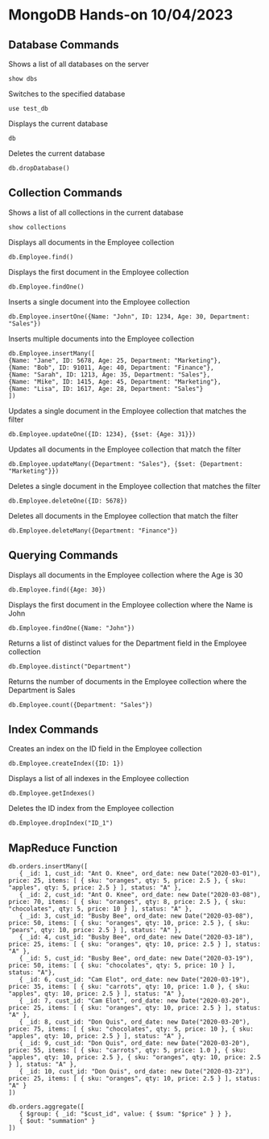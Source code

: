 # MongoDB Hands-on 10/04/2023
## Database Commands
Shows a list of all databases on the server
```
show dbs
```

Switches to the specified database
```
use test_db
```

Displays the current database
```
db
```

Deletes the current database
```
db.dropDatabase()
```
  
## Collection Commands

Shows a list of all collections in the current database
```
show collections
```

Displays all documents in the Employee collection
```
db.Employee.find()
```

Displays the first document in the Employee collection
```
db.Employee.findOne()
```

Inserts a single document into the Employee collection
```
db.Employee.insertOne({Name: "John", ID: 1234, Age: 30, Department: "Sales"})
```

Inserts multiple documents into the Employee collection
```
db.Employee.insertMany([
{Name: "Jane", ID: 5678, Age: 25, Department: "Marketing"},
{Name: "Bob", ID: 91011, Age: 40, Department: "Finance"},
{Name: "Sarah", ID: 1213, Age: 35, Department: "Sales"},
{Name: "Mike", ID: 1415, Age: 45, Department: "Marketing"},
{Name: "Lisa", ID: 1617, Age: 28, Department: "Sales"}
])
```

Updates a single document in the Employee collection that matches the filter
```
db.Employee.updateOne({ID: 1234}, {$set: {Age: 31}})
```

Updates all documents in the Employee collection that match the filter
```
db.Employee.updateMany({Department: "Sales"}, {$set: {Department: "Marketing"}})
```

Deletes a single document in the Employee collection that matches the filter
```
db.Employee.deleteOne({ID: 5678})
```

Deletes all documents in the Employee collection that match the filter
```
db.Employee.deleteMany({Department: "Finance"})
```

## Querying Commands

Displays all documents in the Employee collection where the Age is 30
```
db.Employee.find({Age: 30})
```

Displays the first document in the Employee collection where the Name is John
```
db.Employee.findOne({Name: "John"})
```

Returns a list of distinct values for the Department field in the Employee collection
```
db.Employee.distinct("Department")
```

Returns the number of documents in the Employee collection where the Department is Sales
```
db.Employee.count({Department: "Sales"})
```

## Index Commands

Creates an index on the ID field in the Employee collection
```
db.Employee.createIndex({ID: 1})
```

Displays a list of all indexes in the Employee collection
```
db.Employee.getIndexes()
```

Deletes the ID index from the Employee collection
```
db.Employee.dropIndex("ID_1")
```

## MapReduce Function
```
db.orders.insertMany([
   { _id: 1, cust_id: "Ant O. Knee", ord_date: new Date("2020-03-01"), price: 25, items: [ { sku: "oranges", qty: 5, price: 2.5 }, { sku: "apples", qty: 5, price: 2.5 } ], status: "A" },
   { _id: 2, cust_id: "Ant O. Knee", ord_date: new Date("2020-03-08"), price: 70, items: [ { sku: "oranges", qty: 8, price: 2.5 }, { sku: "chocolates", qty: 5, price: 10 } ], status: "A" },
   { _id: 3, cust_id: "Busby Bee", ord_date: new Date("2020-03-08"), price: 50, items: [ { sku: "oranges", qty: 10, price: 2.5 }, { sku: "pears", qty: 10, price: 2.5 } ], status: "A" },
   { _id: 4, cust_id: "Busby Bee", ord_date: new Date("2020-03-18"), price: 25, items: [ { sku: "oranges", qty: 10, price: 2.5 } ], status: "A" },
   { _id: 5, cust_id: "Busby Bee", ord_date: new Date("2020-03-19"), price: 50, items: [ { sku: "chocolates", qty: 5, price: 10 } ], status: "A"},
   { _id: 6, cust_id: "Cam Elot", ord_date: new Date("2020-03-19"), price: 35, items: [ { sku: "carrots", qty: 10, price: 1.0 }, { sku: "apples", qty: 10, price: 2.5 } ], status: "A" },
   { _id: 7, cust_id: "Cam Elot", ord_date: new Date("2020-03-20"), price: 25, items: [ { sku: "oranges", qty: 10, price: 2.5 } ], status: "A" },
   { _id: 8, cust_id: "Don Quis", ord_date: new Date("2020-03-20"), price: 75, items: [ { sku: "chocolates", qty: 5, price: 10 }, { sku: "apples", qty: 10, price: 2.5 } ], status: "A" },
   { _id: 9, cust_id: "Don Quis", ord_date: new Date("2020-03-20"), price: 55, items: [ { sku: "carrots", qty: 5, price: 1.0 }, { sku: "apples", qty: 10, price: 2.5 }, { sku: "oranges", qty: 10, price: 2.5 } ], status: "A" },
   { _id: 10, cust_id: "Don Quis", ord_date: new Date("2020-03-23"), price: 25, items: [ { sku: "oranges", qty: 10, price: 2.5 } ], status: "A" }
])
```
```
db.orders.aggregate([
   { $group: { _id: "$cust_id", value: { $sum: "$price" } } },
   { $out: "summation" }
])
```

